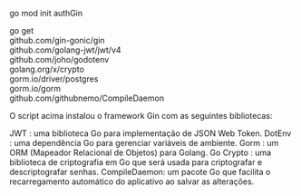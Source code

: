 go mod init authGin

go  get \
    github.com/gin-gonic/gin \
    github.com/golang-jwt/jwt/v4 \
    github.com/joho/godotenv \
    golang.org/x/crypto \
    gorm.io/driver/postgres \
    gorm.io/gorm \
    github.com/githubnemo/CompileDaemon


O script acima instalou o framework Gin com as seguintes bibliotecas:

JWT : uma biblioteca Go para implementação de JSON Web Token.
DotEnv : uma dependência Go para gerenciar variáveis de ambiente.
Gorm : um ORM (Mapeador Relacional de Objetos) para Golang.
Go Crypto : uma biblioteca de criptografia em Go que será usada para criptografar e descriptografar senhas.
CompileDaemon: um pacote Go que facilita o recarregamento automático do aplicativo ao salvar as alterações. 